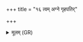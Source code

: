 +++
title = "१६ त्वम् अग्ने गृहपतिर्"

+++
<details><summary>मूलम् (GR)</summary>

त्वम् अग्ने गृहपतिर् गृहाणां  
त्वं प्रजानां जनितासि दाता ।  
त्वं नुदस्व कण्वा अशिवा अजुष्टा  
सदान्वा निरतः सेद पापीः ॥ +++(Bhatt. (⟨ sedha))+++
</details>